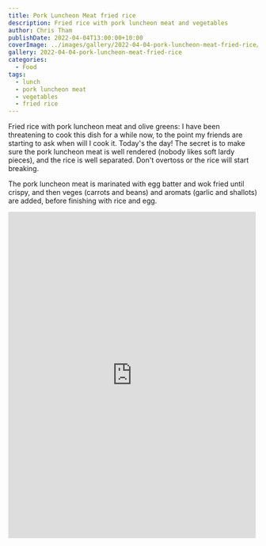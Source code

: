 ```yaml
---
title: Pork Luncheon Meat fried rice
description: Fried rice with pork luncheon meat and vegetables
author: Chris Tham
publishDate: 2022-04-04T13:00:00+10:00
coverImage: ../images/gallery/2022-04-04-pork-luncheon-meat-fried-rice/Pork luncheon meat fried rice (3).jpeg
gallery: 2022-04-04-pork-luncheon-meat-fried-rice
categories:
  - Food
tags:
  - lunch
  - pork luncheon meat
  - vegetables
  - fried rice
---
```

Fried rice with pork luncheon meat and olive greens: I have been threatening to cook this dish for a while now, to the point my friends are starting to ask when will I cook it. Today's the day! The secret is to make sure the pork luncheon meat is well rendered (nobody likes soft lardy pieces), and the rice is well separated. Don't overtoss or the rice will start breaking.

The pork luncheon meat
is marinated with egg batter and wok fried until crispy, and then veges
(carrots and beans) and aromats (garlic and shallots) are added, before
finishing with rice and egg.

<iframe src="https://www.facebook.com/plugins/post.php?href=https%3A%2F%2Fwww.facebook.com%2Fchris1.tham%2Fposts%2Fpfbid01AwqnxRhxxanBoUydtUP44we9Ch7gBoU8JQUk43Q6vE3LF1ckfhRrgmgXnS5ij7El&show_text=true&width=500" width="500" height="659" style="border:none;overflow:hidden" scrolling="no" frameborder="0" allowfullscreen="true" allow="autoplay; clipboard-write; encrypted-media; picture-in-picture; web-share"></iframe>
